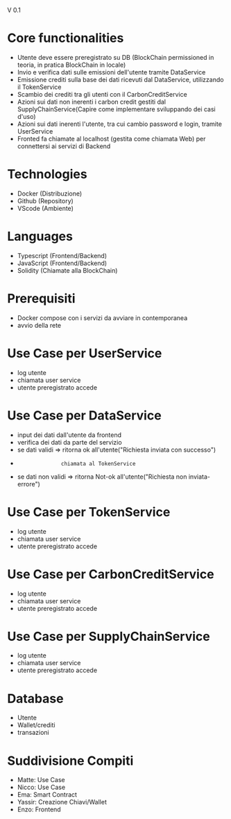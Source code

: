 V 0.1

# Core functionalities
- Utente deve essere preregistrato su DB (BlockChain permissioned in teoria, in pratica BlockChain in locale)
- Invio e verifica dati sulle emissioni dell'utente tramite DataService
- Emissione crediti sulla base dei dati ricevuti dal DataService, utilizzando il TokenService
- Scambio dei crediti tra gli utenti con il CarbonCreditService
- Azioni sui dati non inerenti i carbon credit gestiti dal SupplyChainService(Capire come implementare sviluppando dei casi d'uso)
- Azioni sui dati inerenti l'utente, tra cui cambio password e login, tramite UserService
- Fronted fa chiamate al localhost (gestita come chiamata Web) per connettersi ai servizi di Backend

# Technologies
- Docker (Distribuzione)
- Github (Repository)
- VScode (Ambiente)

# Languages
- Typescript (Frontend/Backend)
- JavaScript (Frontend/Backend)
- Solidity (Chiamate alla BlockChain)

# Prerequisiti
- Docker compose con i servizi da avviare in contemporanea
- avvio della rete


# Use Case per UserService
- log utente
- chiamata user service 
- utente preregistrato accede


# Use Case per DataService
- input dei dati dall'utente da frontend
- verifica dei dati da parte del servizio
- se dati validi => ritorna ok all'utente("Richiesta inviata con successo") 
-                   chiamata al TokenService
- se dati non validi => ritorna Not-ok all'utente("Richiesta non inviata-errore")


# Use Case per TokenService
- log utente
- chiamata user service 
- utente preregistrato accede


# Use Case per CarbonCreditService
- log utente
- chiamata user service 
- utente preregistrato accede


# Use Case per SupplyChainService
- log utente
- chiamata user service 
- utente preregistrato accede


# Database
- Utente
- Wallet/crediti
- transazioni

# Suddivisione Compiti
- Matte: Use Case
- Nicco: Use Case
- Ema: Smart Contract
- Yassir: Creazione Chiavi/Wallet
- Enzo: Frontend
